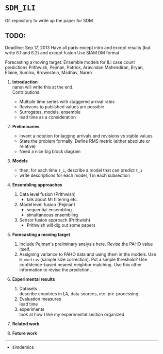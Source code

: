 ``SDM_ILI``
============

Git repository to write up the paper for SDM

TODO:
----

Deadline: Sep 17, 2013 
Have all parts except intro and except results (but write 6.1 and 6.2) and
except fusion
Use SIAM DM format

Forecasting a moving target: Ensemble models for ILI case count predictions
Prithwish, Pejman, Patrick, Aravindan Mahendiran, Bryan, Elaine, Sumiko,
Brownstein, Madhav, Naren

1. **Introduction**  
   naren will write this at the end.  
   Contributions:

   * Multiple time series with staggered arrival rates
   * Revisions to published values are possible
   * Surrogates, models, ensemble
   * lead time as a consideration

2. **Preliminaries**  
   * invent a notation for lagging arrivals and revisions vs stable values
   * State the problem formally. Define RMS metric (either absolute or
     relative)
   * Need a nice big block diagram

3. **Models**  
   * then, for each time `t_i`,  describe a model that can predict `t_i`
   * write descriptions for each model, 1 in each subsection

4. **Ensembling approaches**  
   1. Data level fusion (Prithwish)
        * talk about MI filtering etc.
   2. Model level fusion (Pejman)
        * sequential ensembling
        * simultaneous ensembling
   3. Sensor fusion approach (Prithwish)
        * Prithwish will dig out some papers

5. **Forecasting a moving target**

   1. Include Pejman's preliminary analysis here. Revise the PAHO value itself.
   2. Assigning variance to PAHO data and using them in the models. Use
      ``N_muetras`` (sample size correction). Put a simple threshold? 
      Use confidence-based nearest neighbor matching. Use this other 
      information to revise the prediction.

6. **Experimental results**

   1. Datasets  
      describe countries in LA, data sources, etc. pre-processing
   2. Evaluation measures  
      lead time
   3. experiments  
      look at how I like my experimental section organized.

7. **Related work** 

8. **Future work**

--- 

* simdemics

